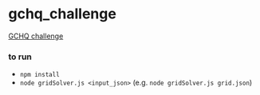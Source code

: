 # gchq_challenge
[GCHQ challenge](http://www.gchq.gov.uk/press_and_media/news_and_features/Pages/Directors-Christmas-puzzle-2015.aspx)

### to run
* `npm install`
* `node gridSolver.js <input_json>` (e.g. `node gridSolver.js grid.json`) 
